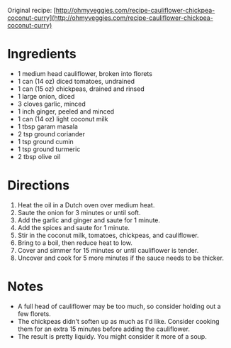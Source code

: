 Original recipe: [http://ohmyveggies.com/recipe-cauliflower-chickpea-coconut-curry](http://ohmyveggies.com/recipe-cauliflower-chickpea-coconut-curry)

# Ingredients

- 1 medium head cauliflower, broken into florets
- 1 can (14 oz) diced tomatoes, undrained
- 1 can (15 oz) chickpeas, drained and rinsed
- 1 large onion, diced
- 3 cloves garlic, minced
- 1 inch ginger, peeled and minced
- 1 can (14 oz) light coconut milk
- 1 tbsp garam masala
- 2 tsp ground coriander
- 1 tsp ground cumin
- 1 tsp ground turmeric
- 2 tbsp olive oil

# Directions

1. Heat the oil in a Dutch oven over medium heat.
1. Saute the onion for 3 minutes or until soft.
1. Add the garlic and ginger and saute for 1 minute.
1. Add the spices and saute for 1 minute.
1. Stir in the coconut milk, tomatoes, chickpeas, and cauliflower.
1. Bring to a boil, then reduce heat to low.
1. Cover and simmer for 15 minutes or until cauliflower is tender.
1. Uncover and cook for 5 more minutes if the sauce needs to be thicker.

# Notes

- A full head of cauliflower may be too much, so consider holding out a few florets.
- The chickpeas didn't soften up as much as I'd like. Consider cooking them for an extra 15 minutes before adding the cauliflower.
- The result is pretty liquidy. You might consider it more of a soup.
